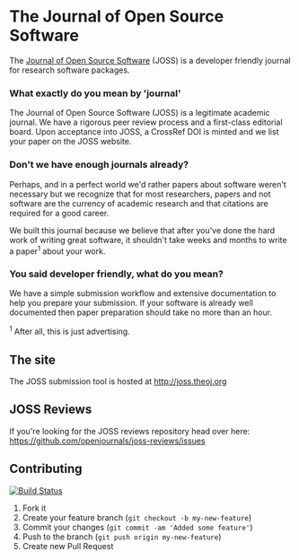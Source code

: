 # The Journal of Open Source Software

The [Journal of Open Source Software](http://joss.theoj.org) (JOSS) is a developer friendly journal for research software packages.

### What exactly do you mean by 'journal'

The Journal of Open Source Software (JOSS) is a legitimate academic journal. We have a rigorous peer review process and a first-class editorial board. Upon acceptance into JOSS, a CrossRef DOI is minted and we list your paper on the JOSS website.

### Don't we have enough journals already?

Perhaps, and in a perfect world we'd rather papers about software weren't necessary but we recognize that for most researchers, papers and not software are the currency of academic research and that citations are required for a good career.

We built this journal because we believe that after you've done the hard work of writing great software, it shouldn't take weeks and months to write a paper<sup>1</sup> about your work.

### You said developer friendly, what do you mean?

We have a simple submission workflow and extensive documentation to help you prepare your submission. If your software is already well documented then paper preparation should take no more than an hour.

<sup>1</sup> After all, this is just advertising.

## The site

The JOSS submission tool is hosted at http://joss.theoj.org

## JOSS Reviews

If you're looking for the JOSS reviews repository head over here: https://github.com/openjournals/joss-reviews/issues

## Contributing

[![Build Status](https://travis-ci.org/openjournals/joss.svg?branch=master)](https://travis-ci.org/openjournals/joss)

1. Fork it
2. Create your feature branch (`git checkout -b my-new-feature`)
3. Commit your changes (`git commit -am 'Added some feature'`)
4. Push to the branch (`git push origin my-new-feature`)
5. Create new Pull Request
